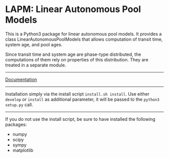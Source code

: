 # LAPM: Linear Autonomous Pool Models

This is a Python3 package for linear autonomous pool models.
It provides a class LinearAutonomousPoolModels that allows 
computation of transit time, system age, and pool ages.

Since transit time and system age are phase-type distributed, the computations 
of them rely on properties of this distribution. They are treated in a separate 
module.

---

[Documentation](http://lapm.readthedocs.io/en/latest/)

---

Installation simply via the install script `install.sh install`.
Use either `develop` or `install` as additional parameter, it will be 
passed to the `python3 setup.py` call.

---

If you do not use the install script, be sure to have installed the following 
packages:

+ numpy
+ scipy
+ sympy
+ matplotlib


